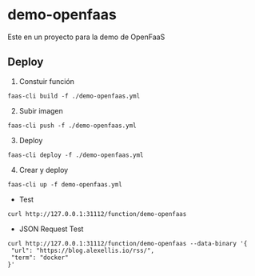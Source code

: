# demo-openfaas

Este en un proyecto para la demo de OpenFaaS

## Deploy

1. Constuir función

```
faas-cli build -f ./demo-openfaas.yml
```

2. Subir imagen

```
faas-cli push -f ./demo-openfaas.yml
```

3. Deploy

```
faas-cli deploy -f ./demo-openfaas.yml
```

4. Crear y deploy

```
faas-cli up -f demo-openfaas.yml 
```

* Test

```
curl http://127.0.0.1:31112/function/demo-openfaas
```

* JSON Request Test

```
curl http://127.0.0.1:31112/function/demo-openfaas --data-binary '{
 "url": "https://blog.alexellis.io/rss/",
 "term": "docker"
}'
```